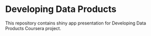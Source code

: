 # Developing Data Products
This repository contains shiny app presentation for Developing Data Products Coursera project.
